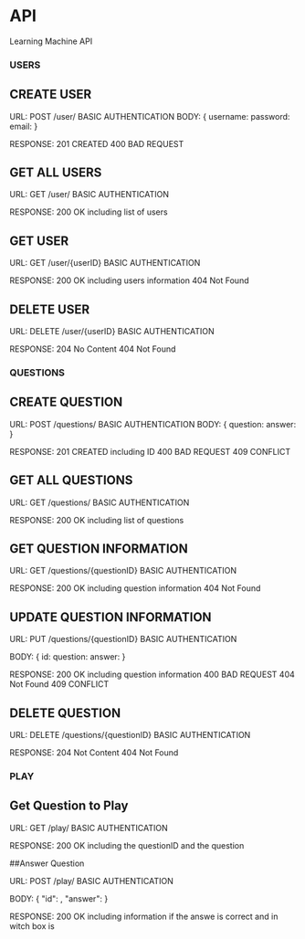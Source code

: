 API
================

Learning Machine API

### USERS

## CREATE USER

URL: POST /user/
BASIC AUTHENTICATION
BODY: {
        username: <string>
        password: <string>
        email: <string>
      }

RESPONSE:
    201 CREATED
    400 BAD REQUEST

## GET ALL USERS

URL: GET /user/
BASIC AUTHENTICATION

RESPONSE:
    200 OK including list of users


## GET USER

URL: GET /user/{userID}
BASIC AUTHENTICATION

RESPONSE:
    200 OK including users information
    404 Not Found


## DELETE USER

URL: DELETE /user/{userID}
BASIC AUTHENTICATION

RESPONSE:
    204 No Content
    404 Not Found

### QUESTIONS

## CREATE QUESTION

URL: POST /questions/
BASIC AUTHENTICATION
BODY: {
        question: <string>
        answer: <string>
      }

RESPONSE:
    201 CREATED including ID
    400 BAD REQUEST
    409 CONFLICT

## GET ALL QUESTIONS

URL: GET /questions/
BASIC AUTHENTICATION

RESPONSE:
    200 OK including list of questions

## GET QUESTION INFORMATION

URL: GET /questions/{questionID}
BASIC AUTHENTICATION

RESPONSE:
    200 OK including question information
    404 Not Found


## UPDATE QUESTION INFORMATION

URL: PUT /questions/{questionID}
BASIC AUTHENTICATION

BODY: {
        id: <int>
        question: <string>
        answer: <string>
      }

RESPONSE:
    200 OK including question information
    400 BAD REQUEST
    404 Not Found
    409 CONFLICT


## DELETE QUESTION

URL: DELETE /questions/{questionID}
BASIC AUTHENTICATION

RESPONSE:
    204 Not Content
    404 Not Found

### PLAY

## Get Question to Play

URL: GET /play/
BASIC AUTHENTICATION

RESPONSE:
    200 OK including the questionID and the question

##Answer Question

URL: POST /play/
BASIC AUTHENTICATION

BODY:   {
        "id": <integer>,
        "answer": <string>
        }

RESPONSE:
    200 OK including information if the answe is correct and in witch box is



